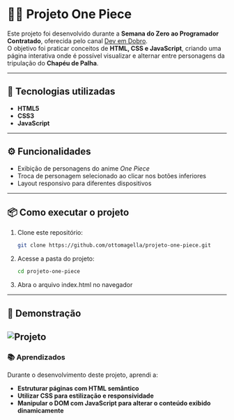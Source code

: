 # 🏴‍☠️ Projeto One Piece

Este projeto foi desenvolvido durante a **Semana do Zero ao Programador Contratado**, oferecida pelo canal [Dev em Dobro](https://www.youtube.com/@DevemDobro).  
O objetivo foi praticar conceitos de **HTML, CSS e JavaScript**, criando uma página interativa onde é possível visualizar e alternar entre personagens da tripulação do **Chapéu de Palha**.

---

## 🚀 Tecnologias utilizadas
- **HTML5**
- **CSS3**
- **JavaScript**

---

## ⚙️ Funcionalidades
- Exibição de personagens do anime *One Piece*  
- Troca de personagem selecionado ao clicar nos botões inferiores  
- Layout responsivo para diferentes dispositivos  

---

## 📦 Como executar o projeto
1. Clone este repositório:
   ```bash
   git clone https://github.com/ottomagella/projeto-one-piece.git
2. Acesse a pasta do projeto:
   ```bash
   cd projeto-one-piece
3. Abra o arquivo index.html no navegador

---
## 📸 Demonstração

![Projeto](src/imagens/projeto-onepiece.gif)
---
### 📚 Aprendizados

Durante o desenvolvimento deste projeto, aprendi a:

- **Estruturar páginas com HTML semântico**
- **Utilizar CSS para estilização e responsividade**
- **Manipular o DOM com JavaScript para alterar o conteúdo exibido dinamicamente**
